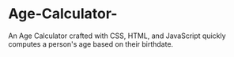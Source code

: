 # Age-Calculator-
An Age Calculator crafted with CSS, HTML, and JavaScript quickly computes a person's age based on their birthdate.
